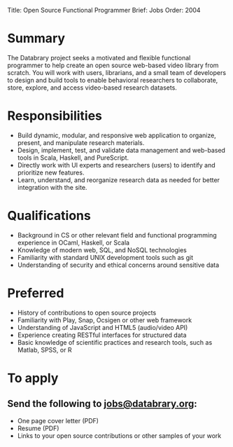 Title: Open Source Functional Programmer
Brief: Jobs
Order: 2004

# Summary

The Databrary project seeks a motivated and flexible functional programmer to help create an open source web-based video library from scratch.
You will work with users, librarians, and a small team of developers to design and build tools to enable behavioral researchers to collaborate, store, explore, and access video-based research datasets.

# Responsibilities

- Build dynamic, modular, and responsive web application to organize, present, and manipulate research materials.
- Design, implement, test, and validate data management and web-based tools in Scala, Haskell, and PureScript.
- Directly work with UI experts and researchers (users) to identify and prioritize new features.
- Learn, understand, and reorganize research data as needed for better integration with the site.

# Qualifications

- Background in CS or other relevant field and functional programming experience in OCaml, Haskell, or Scala
- Knowledge of modern web, SQL, and NoSQL technologies
- Familiarity with standard UNIX development tools such as git
- Understanding of security and ethical concerns around sensitive data

# Preferred

- History of contributions to open source projects
- Familiarity with Play, Snap, Ocsigen or other web framework
- Understanding of JavaScript and HTML5 (audio/video API)
- Experience creating RESTful interfaces for structured data
- Basic knowledge of scientific practices and research tools, such as Matlab, SPSS, or R

# To apply
## Send the following to jobs@databrary.org:

- One page cover letter (PDF)
- Resume (PDF)
- Links to your open source contributions or other samples of your work
